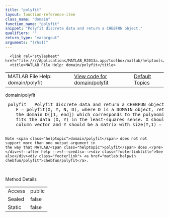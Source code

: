 ```yaml
---
title: "polyfit"
layout: function-reference-item
class_name: "domain"
function_name: "polyfit"
snippet: "Polyfit discrete data and return a CHEBFUN object."
qualifiers: ""
return_type: "varargout"
arguments: "(rhs1)"
---
```


<html>
   <head>
      <meta http-equiv="Content-Type" content="text/html; charset=utf-8">
   
      <link rel="stylesheet" href="file:////Applications/MATLAB_R2013a.app/toolbox/matlab/helptools/private/helpwin.css">
      <title>MATLAB File Help: domain/polyfit</title>
   </head>
   <body>
      <!--Single-page help-->
      <table border="0" cellspacing="0" width="100%">
         <tr class="subheader">
            <td class="headertitle">MATLAB File Help: domain/polyfit</td>
            <td class="subheader-left"><a href="matlab:edit domain/polyfit">View code for domain/polyfit</a></td>
            <td class="subheader-right"><a href="matlab:helpwin">Default Topics</a></td>
         </tr>
      </table>
      <div class="title">domain/polyfit</div>
      <div class="helptext"><pre><!--helptext --> <span class="helptopic">polyfit</span>   Polyfit discrete data and return a CHEBFUN object.
    F = <span class="helptopic">polyfit</span>(X, Y, N, D), where D is a DOMAIN object, returns a CHEBFUN F on
    the domain D([1, end]) which corresponds to the polynomial of degree N that
    fits the data (X, Y) in the least-squares sense. X should be a real-valued
    column vector and Y should be a matrix with size(Y,1) = size(X,1).
 
    Note <span class="helptopic">domain/polyfit</span> does not not support more than one output argument in
    the way that MATLAB/<span class="helptopic">polyfit</span> does.</pre></div><!--after help --><!--seeAlso--><div class="footerlinktitle">See also</div><div class="footerlink"> <a href="matlab:helpwin chebfun/polyfit">chebfun/polyfit</a>.
</div>
      <!--Method-->
      <div class="sectiontitle">Method Details</div>
      <table class="class-details">
         <tr>
            <td class="class-detail-label">Access</td>
            <td>public</td>
         </tr>
         <tr>
            <td class="class-detail-label">Sealed</td>
            <td>false</td>
         </tr>
         <tr>
            <td class="class-detail-label">Static</td>
            <td>false</td>
         </tr>
      </table>
   </body>
</html>
